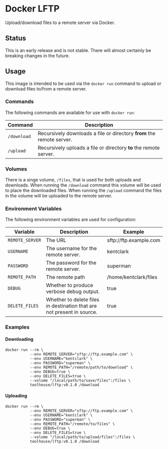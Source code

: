 # Docker LFTP

Upload/download files to a remote server via Docker.

## Status

This is an early release and is not stable. There will almost certainly be 
breaking changes in the future.

## Usage

This image is intended to be used via the `docker run` command to upload or
download files to/from a remote server.

### Commands

The following commands are available for use with `docker run`:

|   Command   |                              Description                              |
|-------------|-----------------------------------------------------------------------|
| `/download` | Recursively downloads a file or directory **from** the remote server. |
| `/upload`   | Recursively uploads a file or directory **to** the remote server.     |


### Volumes

There is a singe volume, `/files`, that is used for both uploads and downloads. 
When running the `/download` command this volume will be used to place the 
downloaded files. When running the `/upload` command the files in the volume
will be uploaded to the remote server.

### Environment Variables

The following environment variables are used for configuration:

|     Variable    |                              Description                               |        Example         |
|-----------------|------------------------------------------------------------------------|------------------------|
| `REMOTE_SERVER` | The URL                                                                | sftp://ftp.example.com |
| `USERNAME`      | The username for the remote server.                                    | kentclark              |
| `PASSWORD`      | The password for the remote server.                                    | superman               |
| `REMOTE_PATH`   | The remote path                                                        | /home/kentclark/files  |
| `DEBUG`         | Whether to produce verbose debug output.                               | true                   |
| `DELETE_FILES`  | Whether to delete files in destination that are not present in source. | true                       |

### Examples

#### Downloading

```shell
docker run --rm \
           --env REMOTE_SERVER="sftp://ftp.example.com" \
           --env USERNAME="kentclark" \
           --env PASSWORD="superman" \
           --env REMOTE_PATH="/remote/path/to/download" \
           --env DEBUG=true \
           --env DELETE_FILES=true \
           --volume "/local/path/to/save/files":/files \
           toolhouse/lftp:v0.1.0 /download
```

#### Uploading

```shell
docker run --rm \
           --env REMOTE_SERVER="sftp://ftp.example.com" \
           --env USERNAME="kentclark" \
           --env PASSWORD="superman" \
           --env REMOTE_PATH="/remote/to/files" \
           --env DEBUG=true \
           --env DELETE_FILES=true \
           --volume "/local/path/to/upload/files":/files \
           toolhouse/lftp:v0.1.0 /download
```
